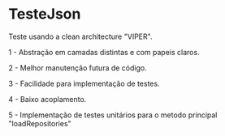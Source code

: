 # TesteJson
Teste usando a clean architecture "VIPER".

1 - Abstração em camadas distintas e com papeis claros.

2 - Melhor manutenção futura de código.

3 - Facilidade para implementação de testes.

4 - Baixo acoplamento.

5 - Implementação de testes unitários para o metodo principal "loadRepositories"

